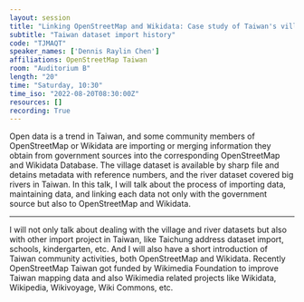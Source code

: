 ```yaml
---
layout: session
title: "Linking OpenStreetMap and Wikidata: Case study of Taiwan's villages and rivers dataset"
subtitle: "Taiwan dataset import history"
code: "TJMAQT"
speaker_names: ['Dennis Raylin Chen']
affiliations: OpenStreetMap Taiwan
room: "Auditorium B"
length: "20"
time: "Saturday, 10:30"
time_iso: "2022-08-20T08:30:00Z"
resources: []
recording: True
---
```


Open data is a trend in Taiwan, and some community members of OpenStreetMap or Wikidata are importing or merging information they obtain from government sources into the corresponding OpenStreetMap and Wikidata Database. The village dataset is available by sharp file and detains metadata with reference numbers, and the river dataset covered big rivers in Taiwan. In this talk, I will talk about the process of importing data, maintaining data, and linking each data not only with the government source but also to OpenStreetMap and Wikidata.

<hr>

I will not only talk about dealing with the village and river datasets but also with other import project in Taiwan, like Taichung address dataset import, schools, kindergarten, etc. And I will also have a short introduction of Taiwan community activities, both OpenStreetMap and Wikidata. Recently OpenStreetMap Taiwan got funded by Wikimedia Foundation to improve Taiwan mapping data and also Wikimedia related projects like Wikidata, Wikipedia, Wikivoyage, Wiki Commons, etc.

